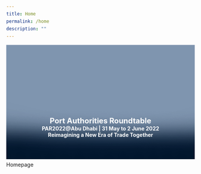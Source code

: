 ```yaml
---
title: Home
permalink: /home
description: ""
---
```

<style>
	body {font-size:14px;line-height:1.42857143;}
	p {margin:0 0 15px!important;}
	.mobile {display:block;}
	.desktop {display:none;}
	#main-content .bp-section {padding:0;}
	#main-content .bp-section-pagetitle {display:none;}
	#main-content .bp-container {width:100%;max-width:100%;min-height:250px;padding:0!important;}
	#main-content .bp-container .row {margin:0;}
	#main-content .bp-container .col {padding:0;}
	#main-content .col.is-8 {width:100%;margin:0;}
	#main-content .col.is-1 {display:none;}
	@media(min-width:992px) {
		.mobile {display:none;}
	.desktop {display:block;}
	}
	
	.masthead {position:relative;margin:0!important;}
	.masthead .overlay {position:absolute;width:100%;top:0;left:0;}
	.masthead figcaption {position:absolute;width:100%;bottom:20%;left:0;}
	.masthead h1 {margin: 0 auto;color: #fff;font-size:20px;font-style:normal;text-align: center;text-transform: none;line-height:normal;}
	.masthead h3 {margin: 0 auto;color: #fff;font-size:14px;font-style:normal;text-align: center;text-transform: none;line-height:normal;}
</style>
<figure class="masthead">
	<div class="mobile">
		<img class="overlay" src="/images/Homepage/overlay-m.png" />
		<img src="/images/Homepage/bg-homepage-m.jpg" />
	</div>
	<div class="desktop">
		<img class="overlay" src="/images/Homepage/overlay-d.png" />
		<img src="/images/Homepage/bg-homepage-d.jpg" />
	</div>
	<figcaption>
		<h1>Port Authorities Roundtable</h1>
		<h3>PAR2022@Abu Dhabi | 31 May to 2 June 2022<br/>Reimagining a New Era of Trade Together</h3>
	</figcaption>
</figure>
	
<p>Homepage</p>